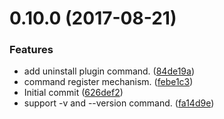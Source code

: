 <a name="0.10.0"></a>
# 0.10.0 (2017-08-21)


### Features

* add uninstall plugin command. ([84de19a](https://github.com/iv-web/feflow-cli/commit/84de19a))
* command register mechanism. ([febe1c3](https://github.com/iv-web/feflow-cli/commit/febe1c3))
* Initial commit ([626def2](https://github.com/iv-web/feflow-cli/commit/626def2))
* support -v and --version command. ([fa14d9e](https://github.com/iv-web/feflow-cli/commit/fa14d9e))



